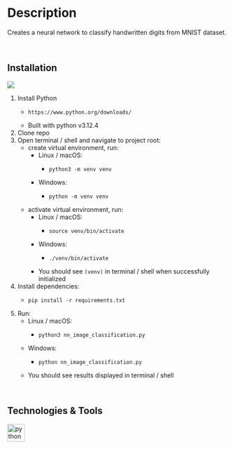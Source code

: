 # Description
Creates a neural network to classify handwritten digits from MNIST dataset.

<br/>

## Installation
![](https://img.shields.io/badge/OS-Linux%20%7C%20MacOS%20%7C%20Windows-eaeaea)


1. Install Python
    - ```
      https://www.python.org/downloads/
      ```
    - Built with python v3.12.4
3. Clone repo
4. Open terminal / shell and navigate to project root:
    - create virtual environment, run:
      - Linux / macOS:
        - ```
          python3 -m venv venv
          ```
      - Windows:
        - ```
          python -m venv venv
          ```
    - activate virtual environment, run:
      - Linux / macOS:
        - ```
          source venv/bin/activate
          ```
      - Windows:
        - ```
          ./venv/bin/activate
          ```
      - You should see ```(venv)``` in terminal / shell when successfully initialized
5. Install dependencies:
    - ```
      pip install -r requirements.txt
      ```
6. Run:
    - Linux / macOS:
      - ```
        python3 nn_image_classification.py
        ```
    - Windows:
      - ```
        python nn_image_classification.py
        ```
    - You should see results displayed in terminal / shell 

<br />

## Technologies & Tools
<a href="https://www.python.org/" target="_blank" rel="noreferrer">
    <img
      src="https://cdn.jsdelivr.net/gh/devicons/devicon/icons/python/python-original-wordmark.svg"
      alt="python"
      width="40"
      height="40"
    />
</a>
</br>
</br>
